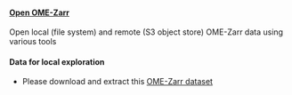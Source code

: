 <h4 id="open"><a href="#open">Open OME-Zarr</a></h4>

Open local (file system) and remote (S3 object store) OME-Zarr data using various tools

#### Data for local exploration

- Please download and extract this [OME-Zarr dataset](https://zenodo.org/records/14641597/files/6001240.zarr.zip?download=1)

